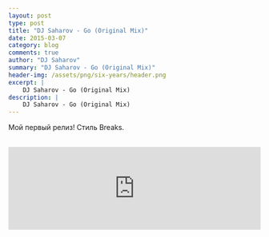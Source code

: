 ```yaml
---
layout: post
type: post
title: "DJ Saharov - Go (Original Mix)"
date: 2015-03-07
category: blog
comments: true
author: "DJ Saharov"
summary: "DJ Saharov - Go (Original Mix)"
header-img: /assets/png/six-years/header.png
excerpt: |
    DJ Saharov - Go (Original Mix)
description: |
    DJ Saharov - Go (Original Mix)
---
```


<p>
<span class="firstcharacter">М</span>ой первый релиз! Стиль Breaks.</p>
<br>
<iframe width="100%" height="166" scrolling="no" frameborder="no" allow="autoplay" src="https://w.soundcloud.com/player/?url=https%3A//api.soundcloud.com/tracks/194725934&color=%23ff5500&auto_play=false&hide_related=false&show_comments=true&show_user=true&show_reposts=false&show_teaser=true"></iframe>
